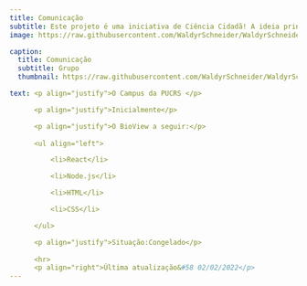 ```yaml
---
title: Comunicação
subtitle: Este projeto é uma iniciativa de Ciência Cidadã! A ideia principal é desenvolver um aplicativo que conecte as pessoas com a natureza e crie conscientização sobre a biodiversidade existente no campus da universidade.
image: https://raw.githubusercontent.com/WaldyrSchneider/WaldyrSchneider.github.io/master/assets/img/log%20v0.1.png

caption:
  title: Comunicação
  subtitle: Grupo
  thumbnail: https://raw.githubusercontent.com/WaldyrSchneider/WaldyrSchneider.github.io/master/assets/img/capa-bioview.png

text: <p align="justify">O Campus da PUCRS </p>

      <p align="justify">Inicialmente</p>

      <p align="justify">O BioView a seguir:</p>
      
      <ul align="left">

          <li>React</li>

          <li>Node.js</li>

          <li>HTML</li>

          <li>CSS</li>

      </ul>

      <p align="justify">Situação:Congelado</p>
      
      <hr>
      <p align="right">Última atualização&#58 02/02/2022</p>
---
```

<!--      
      <p align="justify">Integrantes do PET-Inf no projeto:</p>
      
      <ul align="left">

        <li>NOME DA PESSOA</li>

      </ul> 
-->
